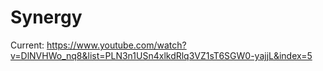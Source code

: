 # Synergy


Current: https://www.youtube.com/watch?v=DlNVHWo_nq8&list=PLN3n1USn4xlkdRlq3VZ1sT6SGW0-yajjL&index=5
